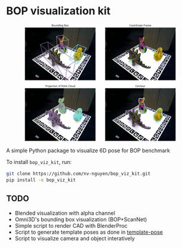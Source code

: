 # BOP visualization kit

<p align="center">
  <img src=./media/BOP.gif width="80%"/>
</p>

A simple Python package to visualize 6D pose for BOP benchmark

To install `bop_viz_kit`, run:

```bash
git clone https://github.com/nv-nguyen/bop_viz_kit.git
pip install -e bop_viz_kit
```

## TODO 
- Blended visualization with alpha channel
- Omni3D's bounding box visualization (BOP+ScanNet)
- Simple script to render CAD with BlenderProc
- Script to generate template poses as done in [template-pose](https://github.com/nv-nguyen/template-pose)
- Script to visualize camera and object interatively